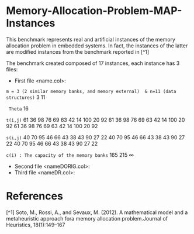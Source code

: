# Memory-Allocation-Problem-MAP-Instances

This benchmark represents real and artificial instances of the memory allocation problem in embedded systems.
In fact, the instances of the latter are modified instances from the benchmark reported in [^1]

The benchmark created composed of 17 instances, each instance has 3 files:

* First file <name.col>:

``` m = 3 (2 similar memory banks, and memory external)  & n=11 (data structures) ```
3 11

``` Theta```
16

``` t(i,j) ```
61 36 98 76 69 63 42 14 100 20 92 
61 36 98 76 69 63 42 14 100 20 92 
61 36 98 76 69 63 42 14 100 20 92 

``` s(i,j) ```
40 70 95 46 66 43 38 43 90 27 22 
40 70 95 46 66 43 38 43 90 27 22 
40 70 95 46 66 43 38 43 90 27 22 

``` c(i) : The capacity of the memory banks ```
165 215 ∞

* Second file <nameDORIG.col>:
* Third file <nameDR.col>:



# References
[^1] Soto, M., Rossi, A., and Sevaux, M. (2012).  A mathematical model and a metaheuristic approach fora memory allocation problem.Journal of Heuristics, 18(1):149–167
